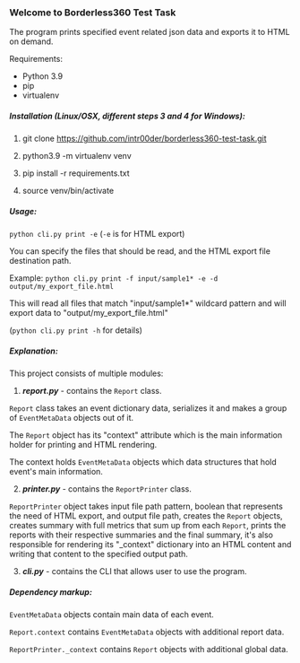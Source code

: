 <h3>Welcome to Borderless360 Test Task</h3>

The program prints specified event related json data 
and exports it to HTML on demand.

Requirements: 
- Python 3.9
- pip
- virtualenv

<h5>Installation (Linux/OSX, different steps 3 and 4 for Windows):</h5>

1. git clone https://github.com/intr00der/borderless360-test-task.git

2. python3.9 -m virtualenv venv
 
3. pip install -r requirements.txt

4. source venv/bin/activate

<h5>Usage:</h5>

```python cli.py print -e``` (```-e``` is for HTML export)

You can specify the files that should be read,
and the HTML export file destination path.

Example: ```python cli.py print -f input/sample1* -e -d output/my_export_file.html```

This will read all files that match "input/sample1*" wildcard pattern and will export data to "output/my_export_file.html"

(```python cli.py print -h``` for details)


<h5>Explanation:</h5>

This project consists of multiple modules:
1. **_report.py_** - contains  the ```Report``` class.

```Report``` class takes an event dictionary data, serializes it and makes a group of ```EventMetaData``` objects out of it.

The ```Report``` object has its "context" attribute which is the main information holder for printing and HTML rendering.

The context holds ```EventMetaData``` objects which data structures that hold event's main information.


2. _**printer.py**_ - contains the ```ReportPrinter``` class.

```ReportPrinter``` object takes input file path pattern, boolean that represents the need of HTML export, and output file path,
creates the ```Report``` objects, creates summary with full metrics that sum up from each ```Report```,
prints the reports with their respective summaries and the final summary, it's also responsible for rendering its "_context" dictionary into an HTML content
and writing that content to the specified output path.

3. **_cli.py_** - contains the CLI that allows user to use the program.

<h5>Dependency markup:</h5> 

```EventMetaData``` objects contain main data of each event.

```Report.context``` contains ```EventMetaData``` objects with additional report data.

```ReportPrinter._context``` contains ```Report``` objects with additional global data.
